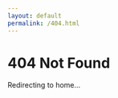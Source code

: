 ```yaml
---
layout: default
permalink: /404.html
---
```


# 404 Not Found

Redirecting to home...

<script type="text/javascript">window.location.replace('/');</script>